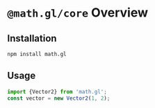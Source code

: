 # `@math.gl/core` Overview

## Installation

```bash
npm install math.gl
```

## Usage

```js
import {Vector2} from 'math.gl';
const vector = new Vector2(1, 2);
```
